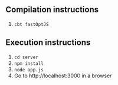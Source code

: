 
Compilation instructions
-------------------------------------------
1. `cbt fastOptJS`

Execution instructions
-------------------------------------------
1. `cd server`
2. `npm install`
3. `node app.js`
4. Go to http://localhost:3000 in a browser